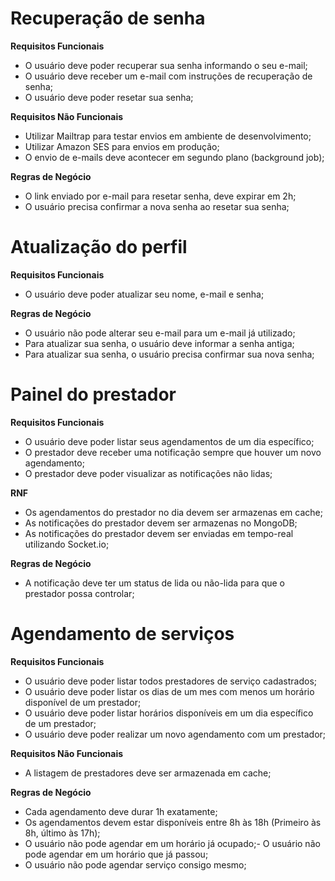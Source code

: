 # Recuperação de senha

**Requisitos Funcionais**
- O usuário deve poder recuperar sua senha informando o seu e-mail;
- O usuário deve receber um e-mail com instruções de recuperação de senha;
- O usuário deve poder resetar sua senha;

**Requisitos Não Funcionais**
- Utilizar Mailtrap para testar envios em ambiente de desenvolvimento;
- Utilizar Amazon SES para envios em produção;
- O envio de e-mails deve acontecer em segundo plano (background job);

**Regras de Negócio**
- O link enviado por e-mail para resetar senha, deve expirar em 2h;
- O usuário precisa confirmar a nova senha ao resetar sua senha;


# Atualização do perfil
**Requisitos Funcionais**
- O usuário deve poder atualizar seu nome, e-mail e senha;

**Regras de Negócio**
- O usuário não pode alterar seu e-mail para um e-mail já utilizado;
- Para atualizar sua senha, o usuário deve informar a senha antiga;
- Para atualizar sua senha, o usuário precisa confirmar sua nova senha;


# Painel do prestador
**Requisitos Funcionais**
- O usuário deve poder listar seus agendamentos de um dia específico;
- O prestador deve receber uma notificação sempre que houver um novo agendamento;
- O prestador deve poder visualizar as notificações não lidas;

**RNF**
- Os agendamentos do prestador no dia devem ser armazenas em cache;
- As notificações do prestador devem ser armazenas no MongoDB;
- As notificações do prestador devem ser enviadas em tempo-real utilizando Socket.io;

**Regras de Negócio**
- A notificação deve ter um status de lida ou não-lida para que o prestador possa controlar;


# Agendamento de serviços
**Requisitos Funcionais**
- O usuário deve poder listar todos prestadores de serviço cadastrados;
- O usuário deve poder listar os dias de um mes com menos um horário disponível de um prestador;
- O usuário deve poder listar horários disponíveis em um dia específico de um prestador;
- O usuário deve poder realizar um novo agendamento com um prestador;

**Requisitos Não Funcionais**
- A listagem de prestadores deve ser armazenada em cache;

**Regras de Negócio**
- Cada agendamento deve durar 1h exatamente;
- Os agendamentos devem estar disponíveis entre 8h às 18h (Primeiro às 8h, último às 17h);
- O usuário não pode agendar em um horário já ocupado;- O usuário não pode agendar em um horário que já passou;
- O usuário não pode agendar serviço consigo mesmo;

